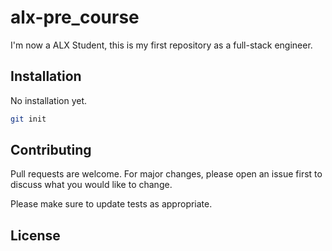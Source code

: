 # alx-pre_course

I'm now a ALX Student, this is my first repository as a full-stack engineer.

## Installation

No installation yet.

```bash
git init
```

## Contributing
Pull requests are welcome. For major changes, please open an issue first to discuss what you would like to change.

Please make sure to update tests as appropriate.

## License
